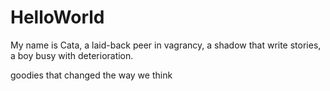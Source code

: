 # HelloWorld
My name is Cata, a laid-back peer in vagrancy, a shadow that write stories, a boy busy with deterioration.

goodies that changed the way we think
